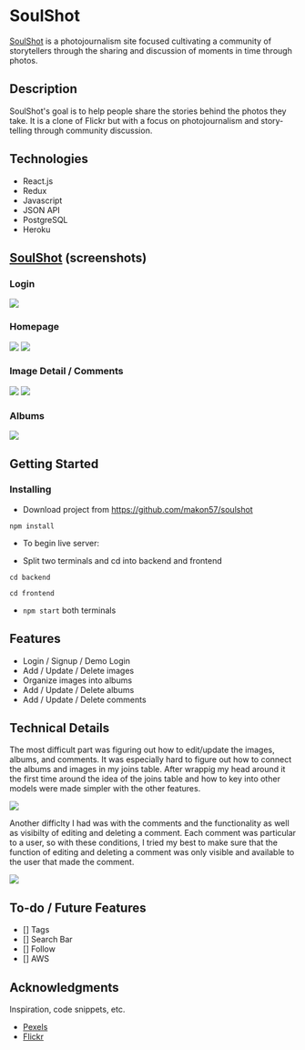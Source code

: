 # SoulShot

[SoulShot](https://soulshot.herokuapp.com/) is a photojournalism site focused cultivating a community of storytellers through the sharing and discussion of moments in time through photos.

## Description

SoulShot's goal is to help people share the stories behind the photos they take. It is a clone of Flickr but with a focus on photojournalism and story-telling through community discussion.

## Technologies

* React.js
* Redux
* Javascript
* JSON API
* PostgreSQL
* Heroku

## [SoulShot](https://soulshot.herokuapp.com/) (screenshots)

### Login

<img src='images/Screen Shot 2021-07-24 at 11.52.31 PM.png' />

### Homepage

<img src='images/Screen Shot 2021-07-24 at 11.50.10 PM.png' />
<img src='images/Screen Shot 2021-07-24 at 11.53.15 PM.png' />

### Image Detail / Comments

<img src='images/Screen Shot 2021-07-24 at 11.53.54 PM.png' />
<img src='images/Screen Shot 2021-07-24 at 11.54.49 PM.png' />

### Albums

<img src='images/Screen Shot 2021-07-25 at 12.47.55 AM.png' />

## Getting Started

### Installing

* Download project from https://github.com/makon57/soulshot
```
npm install
```
* To begin live server:
- Split two terminals and cd into backend and frontend
```
cd backend

cd frontend
```
- ```npm start``` both terminals
## Features

* Login / Signup / Demo Login
* Add / Update / Delete images
* Organize images into albums
* Add / Update / Delete albums
* Add / Update / Delete comments

## Technical Details

The most difficult part was figuring out how to edit/update the images, albums, and comments. It was especially hard to figure out how to connect the albums and images in my joins table. After wrappig my head around it the first time around the idea of the joins table and how to key into other models were made simpler with the other features.

<img src='images/Screen Shot 2021-07-25 at 12.49.31 AM.png' />

Another difficlty I had was with the comments and the functionality as well as visibilty of editing and deleting a comment. Each comment was particular to a user, so with these conditions, I tried my best to make sure that the function of editing and deleting a comment was only visible and available to the user that made the comment.

<img src='images/Screen Shot 2021-07-25 at 12.42.31 AM.png' />

## To-do / Future Features

- [] Tags
- [] Search Bar
- [] Follow
- [] AWS

## Acknowledgments

Inspiration, code snippets, etc.
* [Pexels](https://www.pexels.com/)
* [Flickr](https://www.flickr.com/)

